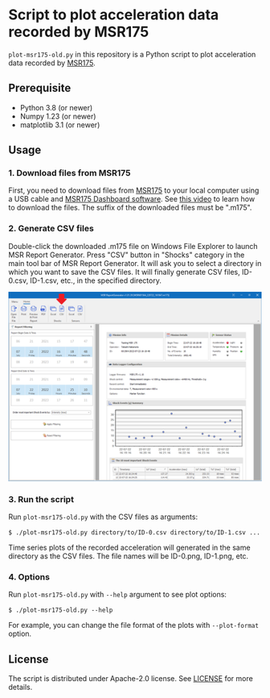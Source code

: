 # Script to plot acceleration data recorded by MSR175

`plot-msr175-old.py` in this repository is a Python script to plot acceleration data recorded by [MSR175](https://www.msr.ch/en/product/transportation-shock-data-logger-msr175/).

## Prerequisite

 * Python 3.8 (or newer)
 * Numpy 1.23 (or newer)
 * matplotlib 3.1 (or newer)

## Usage

### 1. Download files from MSR175

First, you need to download files from [MSR175](https://www.msr.ch/en/product/transportation-shock-data-logger-msr175/) to your local computer using a USB cable and [MSR175 Dashboard software](https://www.msr.ch/media/pdf/Datalogger-MSR175-from-v1.08-Brief-instructions-EN.pdf). See [this video](https://www.youtube.com/watch?v=plT-Q1fBXyU) to learn how to download the files. The suffix of the downloaded files must be ".m175".

### 2. Generate CSV files

Double-click the downloaded .m175 file on Windows File Explorer to launch MSR Report Generator. Press "CSV" button in "Shocks" category in the main tool bar of MSR Report Generator. It will ask you to select a directory in which you want to save the CSV files. It will finally generate CSV files, ID-0.csv, ID-1.csv, etc., in the specified directory.

![](images/msr_report_generator_csv.png)

### 3. Run the script

Run `plot-msr175-old.py` with the CSV files as arguments:

    $ ./plot-msr175-old.py directory/to/ID-0.csv directory/to/ID-1.csv ...

Time series plots of the recorded acceleration will generated in the same directory as the CSV files. The file names will be ID-0.png, ID-1.png, etc.

### 4. Options

Run `plot-msr175-old.py` with `--help` argument to see plot options:

    $ ./plot-msr175-old.py --help

For example, you can change the file format of the plots with `--plot-format` option.

## License

The script is distributed under Apache-2.0 license. See [LICENSE](LICENSE) for more details.
